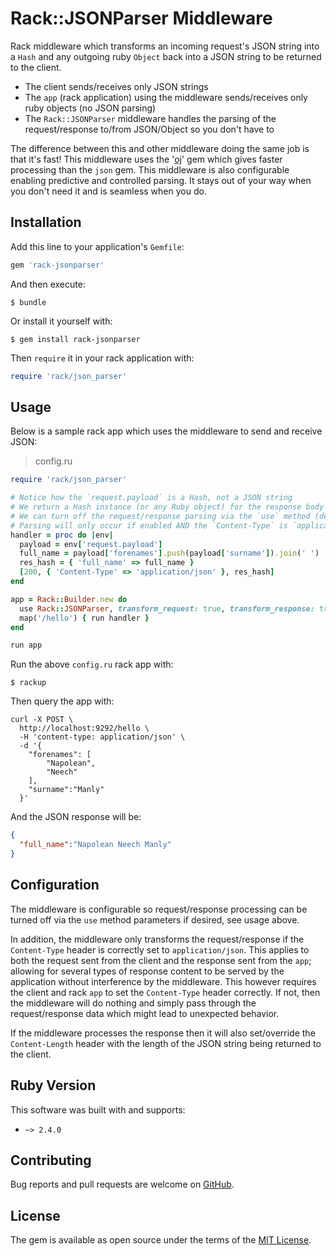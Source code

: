 # Rack::JSONParser Middleware

Rack middleware which transforms an incoming request's JSON string into a `Hash` and any outgoing ruby `Object` back into a JSON string to be returned to the client.

- The client sends/receives only JSON strings
- The `app` (rack application) using the middleware sends/receives only ruby objects (no JSON parsing)
- The `Rack::JSONParser` middleware handles the parsing of the request/response to/from JSON/Object so you don't have to

The difference between this and other middleware doing the same job is that it's fast! This middleware uses the '[oj](https://github.com/ohler55/oj)' gem which gives faster processing than the `json` gem. This middleware is also configurable enabling predictive and controlled parsing. It stays out of your way when you don't need it and is seamless when you do.

## Installation

Add this line to your application's `Gemfile`:

```ruby
gem 'rack-jsonparser'
```

And then execute:

    $ bundle

Or install it yourself with:

    $ gem install rack-jsonparser

Then `require` it in your rack application with:

```ruby
require 'rack/json_parser'
```

## Usage

Below is a sample rack app which uses the middleware to send and receive JSON:

> config.ru

```ruby
require 'rack/json_parser'

# Notice how the `request.payload` is a Hash, not a JSON string
# We return a Hash instance (or any Ruby object) for the response body
# We can turn off the request/response parsing via the `use` method (defaults to true)
# Parsing will only occur if enabled AND the `Content-Type` is `application/json`
handler = proc do |env|
  payload = env['request.payload']
  full_name = payload['forenames'].push(payload['surname']).join(' ')
  res_hash = { 'full_name' => full_name }
  [200, { 'Content-Type' => 'application/json' }, res_hash]
end

app = Rack::Builder.new do
  use Rack::JSONParser, transform_request: true, transform_response: true
  map('/hello') { run handler }
end

run app
```

Run the above `config.ru` rack app with:

    $ rackup

Then query the app with:

```shell
curl -X POST \
  http://localhost:9292/hello \
  -H 'content-type: application/json' \
  -d '{
	"forenames": [
		"Napolean",
		"Neech"
	],
	"surname":"Manly"
  }'
```

And the JSON response will be:

```json
{
  "full_name":"Napolean Neech Manly"
}
```

## Configuration

The middleware is configurable so request/response processing can be turned off via the `use` method parameters if desired, see usage above.

In addition, the middleware only transforms the request/response if the `Content-Type` header is correctly set to `application/json`. This applies to both the request sent from the client and the response sent from the `app`; allowing for several types of response content to be served by the application without interference by the middleware. This however requires the client and rack `app` to set the `Content-Type` header correctly. If not, then the middleware will do nothing and simply pass through the request/response data which might lead to unexpected behavior.

If the middleware processes the response then it will also set/override the `Content-Length` header with the length of the JSON string being returned to the client.

## Ruby Version

This software was built with and supports:

- `~> 2.4.0`

## Contributing

Bug reports and pull requests are welcome on [GitHub](https://github.com/michaeltelford/rack_jsonparser).

## License

The gem is available as open source under the terms of the [MIT License](http://opensource.org/licenses/MIT).
